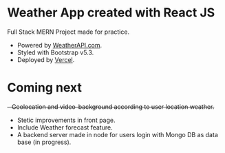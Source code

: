 # Weather App created with React JS

Full Stack MERN Project made for practice. <br>
- Powered by <a href="https://www.weatherapi.com/">WeatherAPI.com</a>.
- Styled with Bootstrap v5.3.
- Deployed by <a href="https://vercel.com">Vercel</a>.

# Coming next
~~- Geolocation and video-background according to user location weather.~~
- Stetic improvements in front page. 
- Include Weather forecast feature.
- A backend server made in node for users login with Mongo DB as data base (in progress).





